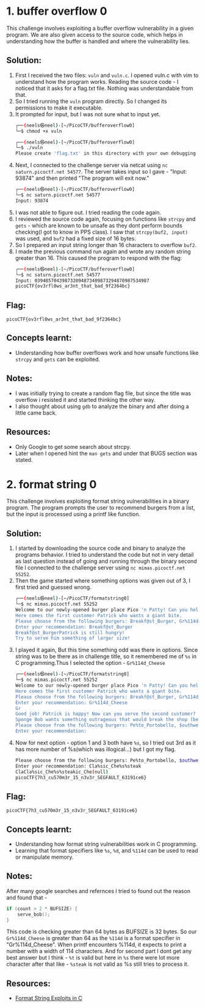 # 1. buffer overflow 0
This challenge involves exploiting a buffer overflow vulnerability in a given program. We are also given access to the source code, which helps in understanding how the buffer is handled and where the vulnerability lies.

## Solution:
1. First I received the two files: `vuln` and `vuln.c`. I opened vuln.c with vim to understand how the program works. Reading the source code - I noticed that it asks for a flag.txt file. Nothing was understandable from that.
2. So I tried running the `vuln` program directly. So I changed its permissions to make it executable.
3. It prompted for input, but I was not sure what to input yet.
    ```bash
    ┌──(neels㉿neel)-[~/PicoCTF/bufferoverflow0]
    └─$ chmod +x vuln

    ┌──(neels㉿neel)-[~/PicoCTF/bufferoverflow0]
    └─$ ./vuln
    Please create 'flag.txt' in this directory with your own debugging flag.
    ```
4. Next, I connected to the challenge server via netcat using `nc saturn.picoctf.net 54577`. The server takes input so I gave - "Input: 93874" and then printed "The program will exit now."
    ```bash
    ┌──(neels㉿neel)-[~/PicoCTF/bufferoverflow0]
    └─$ nc saturn.picoctf.net 54577
    Input: 93874
    ```
5. I was not able to figure out. I tried reading the code again.
6. I reviewed the source code again, focusing on functions like `strcpy` and `gets` - which are known to be unsafe as they dont perform bounds checking(I got to know in PPS class). I saw that `strcpy(buf2, input)` was used, and `buf2` had a fixed size of 16 bytes.
7. So I prepared an input string longer than 16 characters to overflow `buf2`.
8. I made the previous command run again and wrote any random string greater than 16. This caused the program to respond with the flag:
    ```bash
    ┌──(neels㉿neel)-[~/PicoCTF/bufferoverflow0]
    └─$ nc saturn.picoctf.net 54577
    Input: 039485704398732094873409873294870987534987
    picoCTF{ov3rfl0ws_ar3nt_that_bad_9f2364bc}
    ```

## Flag:
```
picoCTF{ov3rfl0ws_ar3nt_that_bad_9f2364bc}
```

## Concepts learnt:
- Understanding how buffer overflows work and how unsafe functions like `strcpy` and `gets` can be exploited.

## Notes:
- I was initially trying to create a random flag file, but since the title was overflow i resisted it and started thinking the other way.
- I also thought about using `gdb` to analyze the binary and after doing a little came back.

## Resources:
- Only Google to get some search about strcpy.
- Later when I opened hint the `man gets` and under that BUGS section was stated.








# 2. format string 0
This challenge involves exploiting format string vulnerabilities in a binary program. The program prompts the user to recommend burgers from a list, but the input is processed using a printf like function.

## Solution:
1. I started by downloading the source code and binary to analyze the programs behavior. I tried to understand the code but not in very detail as last question instead of going and running through the binary second file I connected to the challenge server using `nc mimas.picoctf.net 55252`.
2. Then the game started where something options was given out of 3, I first tried and guessed wrong.
    ```bash
    ┌──(neels㉿neel)-[~/PicoCTF/formatstring0]
    └─$ nc mimas.picoctf.net 55252
    Welcome to our newly-opened burger place Pico 'n Patty! Can you help the picky customers find their favorite burger?
    Here comes the first customer Patrick who wants a giant bite.
    Please choose from the following burgers: Breakf@st_Burger, Gr%114d_Cheese, Bac0n_D3luxe
    Enter your recommendation: Breakf@st_Burger
    Breakf@st_BurgerPatrick is still hungry!
    Try to serve him something of larger size!
    ```
3. I played it again, But this time something odd was there in options. Since string was to be there as in challenge title, so it remembered me of `%s` in C programming.Thus I selected the option - `Gr%114d_Cheese`
    ```bash
    ┌──(neels㉿neel)-[~/PicoCTF/formatstring0]
    └─$ nc mimas.picoctf.net 55252
    Welcome to our newly-opened burger place Pico 'n Patty! Can you help the picky customers find their favorite burger?
    Here comes the first customer Patrick who wants a giant bite.
    Please choose from the following burgers: Breakf@st_Burger, Gr%114d_Cheese, Bac0n_D3luxe
    Enter your recommendation: Gr%114d_Cheese
    Gr                                                                                                           4202954_Cheese
    Good job! Patrick is happy! Now can you serve the second customer?
    Sponge Bob wants something outrageous that would break the shop (better be served quick before the shop owner kicks you out!)
    Please choose from the following burgers: Pe%to_Portobello, $outhwest_Burger, Cla%sic_Che%s%steak
    Enter your recommendation:
    ```
4. Now for next option - option 1 and 3 both have `%s`, so I tried out 3rd as it has more number of %s(which was illogical...) but I got my flag.
    ```bash
    Please choose from the following burgers: Pe%to_Portobello, $outhwest_Burger, Cla%sic_Che%s%steak
    Enter your recommendation: Cla%sic_Che%s%steak
    ClaCla%sic_Che%s%steakic_Che(null)
    picoCTF{7h3_cu570m3r_15_n3v3r_SEGFAULT_63191ce6}
    ```

## Flag:
```
picoCTF{7h3_cu570m3r_15_n3v3r_SEGFAULT_63191ce6}
```

## Concepts learnt:
- Understanding how format string vulnerabilities work in C programming.
- Learning that format specifiers like `%s`, `%d`, and `%114d` can be used to read or manipulate memory.

## Notes:
After many google searches and refernces I tried to found out the reason and found that - 
```C
if (count > 2 * BUFSIZE) {
    serve_bob();
}
```
This code is checking greater than 64 bytes as BUFSIZE is 32 bytes. So our `Gr%114d_Cheese` is greater than 64 as the `%114d` is a format specifier in "Gr%114d_Cheese". When printf encounters %114d, it expects to print a number with a width of 114 characters.
And for second part I dont get any best answer but I think - `%t` is valid but here in `%s` there were lot more character after that like - `%steak` is not valid as %s still tries to process it.

## Resources:
- [Format String Exploits in C](https://owasp.org/www-community/attacks/Format_string_attack)